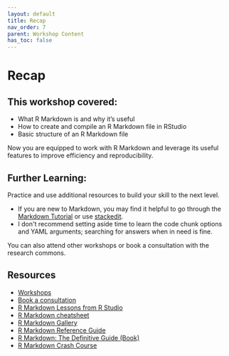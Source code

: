 ```yaml
---
layout: default
title: Recap
nav_order: 7
parent: Workshop Content
has_toc: false
---
```


# **Recap**

## This workshop covered:
- What R Markdown is and why it’s useful
- How to create and compile an R Markdown file in RStudio
- Basic structure of an R Markdown file

Now you are equipped to work with R Markdown and leverage its useful features to improve efficiency and reproducibility.

## Further Learning:
Practice and use additional resources to build your skill to the next level.
- If you are new to Markdown, you may find it helpful to go through the [Markdown Tutorial](https://commonmark.org/help/tutorial/) or use [stackedit](https://stackedit.io/).
- I don't recommend setting aside time to learn the code chunk options and YAML arguments; searching for answers when in need is fine.

You can also attend other workshops or book a consultation with the research commons.

## Resources
* [Workshops](https://researchcommons.library.ubc.ca/events/)
* [Book a consultation](https://libcal.library.ubc.ca/appointments/research_commons)
* [R Markdown Lessons from R Studio](https://rmarkdown.rstudio.com/lesson-1.html)
* [R Markdown cheatsheet ](https://raw.githubusercontent.com/rstudio/cheatsheets/main/rmarkdown.pdf)
* [R Markdown Gallery](https://rmarkdown.rstudio.com/gallery.html)
* [R Markdown Reference Guide](https://www.rstudio.com/wp-content/uploads/2015/03/rmarkdown-reference.pdf)
* [R Markdown: The Definitive Guide (Book)](https://bookdown.org/yihui/rmarkdown/)
* [R Markdown Crash Course](https://zsmith27.github.io/rmarkdown_crash-course/index.html)
